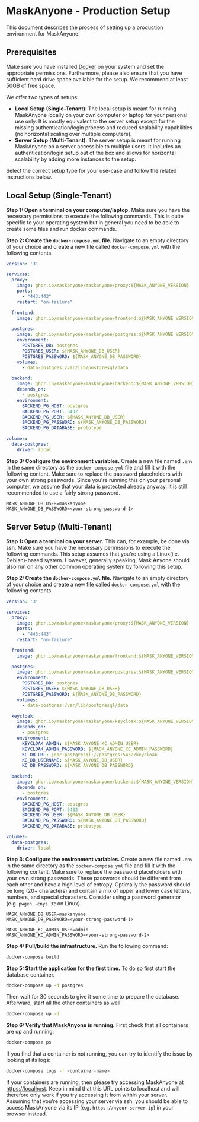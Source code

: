 # MaskAnyone - Production Setup
This document describes the process of setting up a production environment for MaskAnyone.

## Prerequisites
Make sure you have installed [Docker](https://docs.docker.com/get-docker/) on your system and set the appropriate permissions. 
Furthermore, please also ensure that you have sufficient hard drive space available for the setup.
We recommend at least 50GB of free space.

We offer two types of setups:
- **Local Setup (Single-Tenant)**: The local setup is meant for running MaskAnyone locally on your own computer or laptop for your personal use only. It is mostly equivalent to the server setup except for the missing authentication/login process and reduced scalability capabilities (no horizontal scaling over multiple computers).
- **Server Setup (Multi-Tenant)**: The server setup is meant for running MaskAnyone on a server accessible to multiple users. It includes an authentication/login setup out of the box and allows for horizontal scalability by adding more instances to the setup.

Select the correct setup type for your use-case and follow the related instructions below.

## Local Setup (Single-Tenant)

**Step 1: Open a terminal on your computer/laptop.**
Make sure you have the necessary permissions to execute the following commands. 
This is quite specific to your operating system but in general you need to be able to create some files and run docker commands.

**Step 2: Create the `docker-compose.yml` file.**
Navigate to an empty directory of your choice and create a new file called `docker-compose.yml` with the following contents.
```yaml
version: '3'

services:
  proxy:
    image: ghcr.io/maskanyone/maskanyone/proxy:${MASK_ANYONE_VERSION}
    ports:
      - "443:443"
    restart: "on-failure"

  frontend:
    image: ghcr.io/maskanyone/maskanyone/frontend:${MASK_ANYONE_VERSION}

  postgres:
    image: ghcr.io/maskanyone/maskanyone/postgres:${MASK_ANYONE_VERSION}
    environment:
      POSTGRES_DB: postgres
      POSTGRES_USER: ${MASK_ANYONE_DB_USER}
      POSTGRES_PASSWORD: ${MASK_ANYONE_DB_PASSWORD}
    volumes:
      - data-postgres:/var/lib/postgresql/data

  backend:
    image: ghcr.io/maskanyone/maskanyone/backend:${MASK_ANYONE_VERSION}
    depends_on:
      - postgres
    environment:
      BACKEND_PG_HOST: postgres
      BACKEND_PG_PORT: 5432
      BACKEND_PG_USER: ${MASK_ANYONE_DB_USER}
      BACKEND_PG_PASSWORD: ${MASK_ANYONE_DB_PASSWORD}
      BACKEND_PG_DATABASE: prototype

volumes:
  data-postgres:
    driver: local
```

**Step 3: Configure the environment variables.**
Create a new file named `.env` in the same directory as the `docker-compose.yml` file and fill it with the following content.
Make sure to replace the password placeholders with your own strong passwords.
Since you're running this on your personal computer, we assume that your data is protected already anyway.
It is still recommended to use a fairly strong password.
```dotenv
MASK_ANYONE_DB_USER=maskanyone
MASK_ANYONE_DB_PASSWORD=<your-strong-password-1>
```

## Server Setup (Multi-Tenant)

**Step 1: Open a terminal on your server.**
This can, for example, be done via ssh. Make sure you have the necessary permissions to execute the following commands.
This setup assumes that you're using a Linux(i.e. Debian)-based system. 
However, generally speaking, Mask Anyone should also run on any other common operating system by following this setup.

**Step 2: Create the `docker-compose.yml` file.**
Navigate to an empty directory of your choice and create a new file called `docker-compose.yml` with the following contents.
```yaml
version: '3'

services:
  proxy:
    image: ghcr.io/maskanyone/maskanyone/proxy:${MASK_ANYONE_VERSION}
    ports:
      - "443:443"
    restart: "on-failure"

  frontend:
    image: ghcr.io/maskanyone/maskanyone/frontend:${MASK_ANYONE_VERSION}

  postgres:
    image: ghcr.io/maskanyone/maskanyone/postgres:${MASK_ANYONE_VERSION}
    environment:
      POSTGRES_DB: postgres
      POSTGRES_USER: ${MASK_ANYONE_DB_USER}
      POSTGRES_PASSWORD: ${MASK_ANYONE_DB_PASSWORD}
    volumes:
      - data-postgres:/var/lib/postgresql/data

  keycloak:
    image: ghcr.io/maskanyone/maskanyone/keycloak:${MASK_ANYONE_VERSION}
    depends_on:
      - postgres
    environment:
      KEYCLOAK_ADMIN: ${MASK_ANYONE_KC_ADMIN_USER}
      KEYCLOAK_ADMIN_PASSWORD: ${MASK_ANYONE_KC_ADMIN_PASSWORD}
      KC_DB_URL: jdbc:postgresql://postgres:5432/keycloak
      KC_DB_USERNAME: ${MASK_ANYONE_DB_USER}
      KC_DB_PASSWORD: ${MASK_ANYONE_DB_PASSWORD}

  backend:
    image: ghcr.io/maskanyone/maskanyone/backend:${MASK_ANYONE_VERSION}
    depends_on:
      - postgres
    environment:
      BACKEND_PG_HOST: postgres
      BACKEND_PG_PORT: 5432
      BACKEND_PG_USER: ${MASK_ANYONE_DB_USER}
      BACKEND_PG_PASSWORD: ${MASK_ANYONE_DB_PASSWORD}
      BACKEND_PG_DATABASE: prototype

volumes:
  data-postgres:
    driver: local
```

**Step 3: Configure the environment variables.**
Create a new file named `.env` in the same directory as the `docker-compose.yml` file and fill it with the following content.
Make sure to replace the password placeholders with your own strong passwords. 
These passwords should be different from each other and have a high level of entropy.
Optimally the password should be long (20+ characters) and contain a mix of upper and lower case letters, numbers, and special characters.
Consider using a password generator (e.g. `pwgen -cnys 32` on Linux).
```dotenv
MASK_ANYONE_DB_USER=maskanyone
MASK_ANYONE_DB_PASSWORD=<your-strong-password-1>

MASK_ANYONE_KC_ADMIN_USER=admin
MASK_ANYONE_KC_ADMIN_PASSWORD=<your-strong-password-2>
```

**Step 4: Pull/build the infrastructure.**
Run the following command:
```bash
docker-compose build
```

**Step 5: Start the application for the first time.**
To do so first start the database container.
```bash
docker-compose up -d postgres
```
Then wait for 30 seconds to give it some time to prepare the database. 
Afterward, start all the other containers as well.
```bash
docker-compose up -d
```

**Step 6: Verify that MaskAnyone is running.**
First check that all containers are up and running:
```bash
docker-compose ps
```
If you find that a container is not running, you can try to identify the issue by looking at its logs:
```bash
docker-compose logs -f <container-name>
```
If your containers are running, then please try accessing MaskAnyone at [https://localhost](https://localhost). 
Keep in mind that this URL points to localhost and will therefore only work if you try accessing it from within your server. 
Assuming that you're accessing your server via ssh, you should be able to access MaskAnyone via its IP (e.g. `https://<your-server-ip`) in your browser instead. 
